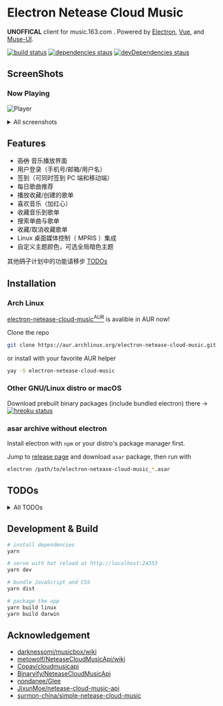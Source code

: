 # Electron Netease Cloud Music

**UNOFFICAL** client for music.163.com . Powered by [Electron](https://electronjs.org), [Vue](https://vuejs.org), and [Muse-UI](https://muse-ui.org).

[![build status](https://api.travis-ci.org/Rocket1184/electron-netease-cloud-music.svg?branch=master)](https://travis-ci.org/Rocket1184/electron-netease-cloud-music/builds)
[![dependencies staus](https://david-dm.org/rocket1184/electron-netease-cloud-music/status.svg)](https://david-dm.org/rocket1184/electron-netease-cloud-music)
[![devDependencies staus](https://david-dm.org/rocket1184/electron-netease-cloud-music/dev-status.svg)](https://david-dm.org/rocket1184/electron-netease-cloud-music?type=dev)

## ScreenShots

### Now Playing

![Player](https://user-images.githubusercontent.com/13914967/43312528-32f7d44c-91c0-11e8-8098-124b86d2d260.png)

<details>

<summary>All screenshots</summary>

### 收藏歌曲到歌单

![Add to Playlist](https://user-images.githubusercontent.com/13914967/43312533-34e6c5e2-91c0-11e8-8d7d-1dac526bdb63.png)

### 我的歌单

![Playlists](https://user-images.githubusercontent.com/13914967/43312550-3d2664e2-91c0-11e8-81db-dc709f7c89f4.png)

### 侧栏

![Sidebar](https://user-images.githubusercontent.com/13914967/43451815-66b99c9a-94e8-11e8-9b9e-1054c7cee893.png)

### 首页（目前仅有每日推荐歌曲）

![Index](https://user-images.githubusercontent.com/13914967/43312538-37863dbe-91c0-11e8-98a5-ad1ffbb82a62.png)

### 搜索

![Search Music](https://user-images.githubusercontent.com/13914967/43312543-3893de3c-91c0-11e8-9eaf-99c7f55d2c48.png)

### 应用设置

![Settings](https://user-images.githubusercontent.com/13914967/43312886-2b208cae-91c1-11e8-8645-f9eee37bb4e1.png)

### 自定义色调

![Color Picker](https://user-images.githubusercontent.com/13914967/43312879-250465c0-91c1-11e8-91af-3e7a601381c4.png)

### 暗色主题

![Player_Dark](https://user-images.githubusercontent.com/13914967/43312592-5ea44ec2-91c0-11e8-83bd-0d1c55fee9e3.png)

![Collect_Dark](https://user-images.githubusercontent.com/13914967/43312598-62f658ee-91c0-11e8-89c1-c863a39d6e84.png)

![Playerlists_Dark](https://user-images.githubusercontent.com/13914967/43312602-64305a48-91c0-11e8-8f88-1e12a367d191.png)

</details>

## Features

- ~~高仿~~ 音乐播放界面
- 用户登录（手机号/邮箱/用户名）
- 签到（可同时签到 PC 端和移动端）
- 每日歌曲推荐
- 播放收藏/创建的歌单
- 喜欢音乐（加红心）
- 收藏音乐到歌单
- 搜索单曲与歌单
- 收藏/取消收藏歌单
- Linux 桌面媒体控制（ MPRIS ）集成
- 自定义主题颜色，可选全局暗色主题

其他~~鸽了~~计划中的功能请移步 [TODOs](##TODOs)

## Installation

### Arch Linux

[electron-netease-cloud-music<sup>AUR</sup>](https://aur.archlinux.org/packages/electron-netease-cloud-music/) is avalible in AUR now!

Clone the repo

```sh
git clone https://aur.archlinux.org/electron-netease-cloud-music.git
```

or install with your favorite AUR helper

```sh
yay -S electron-netease-cloud-music
```

### Other GNU/Linux distro or macOS

Download prebuilt binary packages (include bundled electron) there -> [![hreoku status](https://heroku-badge.herokuapp.com/?app=ncm-releases&style=flat&svg=1)](https://ncm-releases.herokuapp.com/)

### asar archive without electron

Install electron with `npm` or your distro's package manager first.

Jump to [release page](https://ncm-releases.herokuapp.com/) and download `asar` package, then run with

```sh
electron /path/to/electron-netease-cloud-music_*.asar
```

## TODOs

<details>
<summary>All TODOs</summary>

- [ ] 各种搜索
  - [ ] 单曲
    - [x] 显示结果
    - [x] 播放搜索到的歌曲
    - [ ] 浏览/发布歌曲评论
  - [ ] 歌手
    - [x] 显示结果
    - [ ] 歌手页面
  - [ ] 专辑
    - [x] 显示结果
    - [ ] 专辑详情页面
  - [ ] 歌单
    - [x] 显示结果
    - [x] 歌单内容页面
    - [x] 收藏歌单
    - [ ] 浏览/发布歌单评论
  - [ ] MV
    - [ ] 显示结果
    - [ ] 播放 MV
  - [ ] 用户
    - [ ] 显示结果
    - [ ] 用户信息页面
- [ ] 私人 FM （这个功能我几乎不用，就先鸽着吧）
- [ ] 推荐歌单 （好像有点用处，但似乎也没怎么用过）
- [ ] 各种榜单 （反正我不用，鸽了鸽了）
- [ ] 推荐 MV （真的有人用一个音乐 App 来看 MV 吗）
- [ ] 首页 Banner （哈？这是广告吧）
- [ ] 朋友动态 （嗯 ... 我觉得不太行）

</details>

## Development & Build

``` bash
# install dependencies
yarn

# serve with hot reload at http://localhost:24353
yarn dev

# bundle JavaScript and CSS
yarn dist

# package the app
yarn build linux
yarn build darwin
```

## Acknowledgement

- [darknessomi/musicbox/wiki](https://github.com/darknessomi/musicbox/wiki)
- [metowolf/NeteaseCloudMusicApi/wiki](https://github.com/metowolf/NeteaseCloudMusicApi/wiki)
- [Copay/cloudmusicapi](https://github.com/Copay/cloudmusicapi)
- [Binaryify/NeteaseCloudMusicApi](https://github.com/Binaryify/NeteaseCloudMusicApi)
- [nondanee/Glee](https://github.com/nondanee/Glee)
- [JixunMoe/netease-cloud-music-api](https://github.com/JixunMoe/netease-cloud-music-api)
- [surmon-china/simple-netease-cloud-music](https://github.com/surmon-china/simple-netease-cloud-music)
